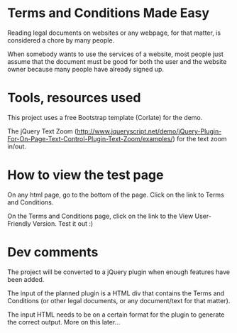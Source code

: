 # Terms and Conditions Made Easy

Reading legal documents on websites or any webpage, for that matter, is considered a chore by many people.

When somebody wants to use the services of a website, most people just assume that the document must be good for both the user and the website owner because many people have already signed up.


# Tools, resources used

This project uses a free Bootstrap template (Corlate) for the demo.

The jQuery Text Zoom (http://www.jqueryscript.net/demo/jQuery-Plugin-For-On-Page-Text-Control-Plugin-Text-Zoom/examples/) for the text zoom in/out.


# How to view the test page

On any html page, go to the bottom of the page. Click on the link to Terms and Conditions.

On the Terms and Conditions page, click on the link to the View User-Friendly Version. Test it out :)


# Dev comments

The project will be converted to a jQuery plugin when enough features have been added. 

The input of the planned plugin is a HTML div that contains the Terms and Conditions (or other legal documents, or any document/text for that matter).

The input HTML needs to be on a certain format for the plugin to generate the correct output. More on this later...

